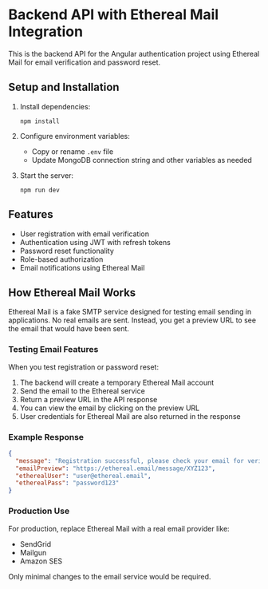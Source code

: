 # Backend API with Ethereal Mail Integration

This is the backend API for the Angular authentication project using Ethereal Mail for email verification and password reset.

## Setup and Installation

1. Install dependencies:
   ```
   npm install
   ```

2. Configure environment variables:
   - Copy or rename `.env` file
   - Update MongoDB connection string and other variables as needed

3. Start the server:
   ```
   npm run dev
   ```

## Features

- User registration with email verification
- Authentication using JWT with refresh tokens
- Password reset functionality
- Role-based authorization
- Email notifications using Ethereal Mail

## How Ethereal Mail Works

Ethereal Mail is a fake SMTP service designed for testing email sending in applications. No real emails are sent. Instead, you get a preview URL to see the email that would have been sent.

### Testing Email Features

When you test registration or password reset:

1. The backend will create a temporary Ethereal Mail account
2. Send the email to the Ethereal service
3. Return a preview URL in the API response
4. You can view the email by clicking on the preview URL
5. User credentials for Ethereal Mail are also returned in the response

### Example Response

```json
{
  "message": "Registration successful, please check your email for verification instructions",
  "emailPreview": "https://ethereal.email/message/XYZ123",
  "etherealUser": "user@ethereal.email",
  "etherealPass": "password123"
}
```

### Production Use

For production, replace Ethereal Mail with a real email provider like:
- SendGrid
- Mailgun
- Amazon SES

Only minimal changes to the email service would be required. 